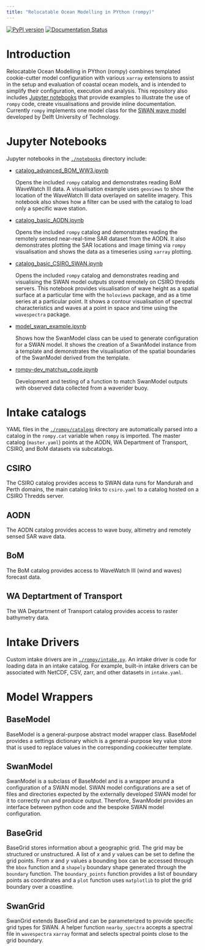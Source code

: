 ```yaml
---
title: "Relocatable Ocean Modelling in PYthon (rompy)"
---
```


[![PyPI version](https://badge.fury.io/py/rompy.svg)](https://badge.fury.io/py/rompy)
[![Documentation Status](https://readthedocs.org/projects/rompy/badge/?version=latest)](https://rompy.readthedocs.io/en/latest/?badge=latest)

# Introduction

Relocatable Ocean Modelling in PYthon (rompy) combines templated cookie-cutter model configuration with various `xarray` extensions to assist in the setup and evaluation of coastal ocean models, and is intended to simplify their configuration, execution and analysis. This repository also includes [Jupyter notebooks](./notebooks) that provide examples to illustrate the use of `rompy` code, create visualisations and provide inline documentation. Currently `rompy` implements one model class for the [SWAN wave model](https://swanmodel.sourceforge.io/) developed by Delft University of Technology.

# Jupyter Notebooks

Jupyter notebooks in the [`./notebooks`](./notebooks) directory include:

+ [catalog_advanced_BOM_WW3.ipynb](./notebooks/catalog_advanced_BOM_WW3.ipynb)

    Opens the included `rompy` catalog and demonstrates reading BoM WaveWatch III data. A visualisation example uses `geoviews` to show the location of the WaveWatch III data overlayed on satellite imagery. This notebook also shows how a filter can be used with the catalog to load only a specific wave station.

+ [catalog_basic_AODN.ipynb](./notebooks/catalog_basic_AODN.ipynb)

    Opens the included `rompy` catalog and demonstrates reading the remotely sensed near-real-time SAR dataset from the AODN. It also demonstrates plotting the SAR locations and image timing via `rompy` visualisation and shows the data as a timeseries using `xarray` plotting.

+ [catalog_basic_CSIRO_SWAN.ipynb](./notebooks/catalog_basic_CSIRO_SWAN.ipynb)

    Opens the included `rompy` catalog and demonstrates reading and visualising the SWAN model outputs stored remotely on CSIRO thredds servers. This notebook provides visualisation of wave height as a spatial surface at a particular time with the `holoviews` package, and as a time series at a particular point. It shows a contour visualisation of spectral characteristics and waves at a point in space and time using the `wavespectra` package.
    
+ [model_swan_example.ipynb](./notebooks/model_swan_example.ipynb)

    Shows how the SwanModel class can be used to generate configuration for a SWAN model. It shows the creation of a SwanModel instance from a template and demonstrates the visualisation of the spatial boundaries of the SwanModel derived from the template.
    
+ [rompy-dev_matchup_code.ipynb](./notebooks/rompy-dev_matchup_code.ipynb)

    Development and testing of a function to match SwanModel outputs with observed data collected from a waverider buoy.
    
# Intake catalogs

YAML files in the [`./rompy/catalogs`](./rompy/catalogs) directory are automatically parsed into a catalog in the `rompy.cat` variable when `rompy` is imported. The master catalog (`master.yaml`) points at the AODN, WA Department of Transport, CSIRO, and BoM datasets via subcatalogs. 

## CSIRO

The CSIRO catalog provides access to SWAN data runs for Mandurah and Perth domains, the main catalog links to `csiro.yaml` to a catalog hosted on a CSIRO Thredds server. 

## AODN

The AODN catalog provides access to wave buoy, altimetry and remotely sensed SAR wave data. 

## BoM

The BoM catalog provides access to WaveWatch III (wind and waves) forecast data. 

## WA Deptartment of Transport

The WA Deptartment of Transport catalog provides access to raster bathymetry data.

# Intake Drivers

Custom intake drivers are in [`./rompy/intake.py`](./rompy/intake.py). An intake driver is code for loading data in an intake catalog. For example, built-in intake drivers can be associated with NetCDF, CSV, zarr, and other datasets in `intake.yaml`. 

# Model Wrappers

## BaseModel

BaseModel is a general-purpose abstract model wrapper class. BaseModel provides a settings dictionary which is a general-purpose key value store that is used to replace values in the corresponding cookiecutter template.

## SwanModel

SwanModel is a subclass of BaseModel and is a wrapper around a configuration of a SWAN model. SWAN model configurations are a set of files and directories expected by the externally developed SWAN model for it to correctly run and produce output. Therefore, SwanModel provides an interface between python code and the bespoke SWAN model configuration.

## BaseGrid

BaseGrid stores information about a geographic grid. The grid may be structured or unstructured. A list of $x$ and $y$ values can be set to define the grid points. From $x$ and $y$ values a bounding box can be accessed through the `bbox` function and a `shapely` boundary shape generated through the `boundary` function. The `boundary_points` function provides a list of boundary points as coordinates and a `plot` function uses `matplotlib` to plot the grid boundary over a coastline.

## SwanGrid

SwanGrid extends BaseGrid and can be parameterized to provide specific grid types for SWAN. A helper function `nearby_spectra` accepts a spectral file in `wavespectra` `xarray` format and selects spectral points close to the grid boundary.